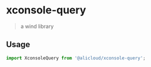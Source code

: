 # xconsole-query

> a wind library


## Usage

```js
import XconsoleQuery from '@alicloud/xconsole-query';
```

